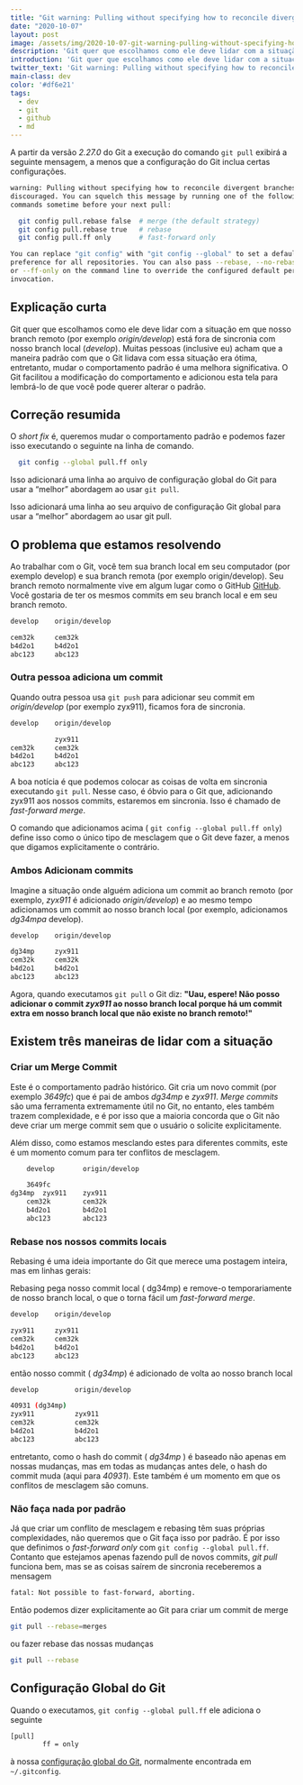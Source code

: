 ```yaml
---
title: "Git warning: Pulling without specifying how to reconcile divergent branches is discouraged"
date: "2020-10-07"
layout: post
image: /assets/img/2020-10-07-git-warning-pulling-without-specifying-how-to-reconcile-divergent-branches-is-discouraged/git_pull.jpg
description: 'Git quer que escolhamos como ele deve lidar com a situação em que nosso branch remoto (por exemplo origin/develop) está fora de sincronia com nosso branch local ( develop).'
introduction: 'Git quer que escolhamos como ele deve lidar com a situação em que nosso branch remoto (por exemplo origin/develop) está fora de sincronia com nosso branch local ( develop).'
twitter_text: 'Git warning: Pulling without specifying how to reconcile divergent branches is discouraged'
main-class: dev
color: '#df6e21'
tags:
  - dev
  - git
  - github
  - md
---
```


A partir da versão *2.27.0* do Git a  execução do comando `git pull` exibirá a seguinte mensagem, a menos que a configuração do Git inclua certas configurações.

```bash
warning: Pulling without specifying how to reconcile divergent branches is
discouraged. You can squelch this message by running one of the following
commands sometime before your next pull:

  git config pull.rebase false  # merge (the default strategy)
  git config pull.rebase true   # rebase
  git config pull.ff only       # fast-forward only

You can replace "git config" with "git config --global" to set a default
preference for all repositories. You can also pass --rebase, --no-rebase,
or --ff-only on the command line to override the configured default per
invocation.
```

## Explicação curta

Git quer que escolhamos como ele deve lidar com a situação em que nosso branch remoto (por exemplo *origin/develop*) está fora de sincronia com nosso branch local (*develop*). Muitas pessoas (inclusive eu) acham que a maneira padrão com que o Git lidava com essa situação era ótima, entretanto, mudar o comportamento padrão é uma melhora significativa. O Git facilitou a modificação do comportamento e adicionou esta tela para lembrá-lo de que você pode querer alterar o padrão.

## Correção resumida

O *short fix* é, queremos mudar o comportamento padrão e podemos fazer isso executando o seguinte na linha de comando.

```bash
  git config --global pull.ff only
```
Isso adicionará uma linha ao arquivo de configuração global do Git para usar a “melhor” abordagem ao usar `git pull`.


Isso adicionará uma linha ao seu arquivo de configuração Git global para usar a “melhor” abordagem ao usar git pull.

## O problema que estamos resolvendo

Ao trabalhar com o Git, você tem sua branch local em seu computador (por exemplo develop) e sua branch remota (por exemplo origin/develop). Seu branch remoto normalmente vive em algum lugar como o GitHub [GitHub](https://github.com/).
Você gostaria de ter os mesmos commits em seu branch local e em seu branch remoto.

```bash
develop    origin/develop

cem32k     cem32k
b4d2o1     b4d2o1
abc123     abc123
```

### Outra pessoa adiciona um commit

Quando outra pessoa usa `git push` para adicionar seu commit em *origin/develop* (por exemplo zyx911), ficamos fora de sincronia.

```bash
develop    origin/develop

           zyx911
cem32k     cem32k
b4d2o1     b4d2o1
abc123     abc123
```

A boa notícia é que podemos colocar as coisas de volta em sincronia executando `git pull`. Nesse caso, é óbvio para o Git que, adicionando zyx911 aos nossos commits, estaremos em sincronia. Isso é chamado de *fast-forward merge*.

O comando que adicionamos acima ( `git config --global pull.ff only`) define isso como o único tipo de mesclagem que o Git deve fazer, a menos que digamos explicitamente o contrário.

### Ambos Adicionam commits

Imagine a situação onde alguém adiciona um commit ao branch remoto (por exemplo, *zyx911* é adicionado *origin/develop*) e ao mesmo tempo adicionamos um commit ao nosso branch local (por exemplo, adicionamos *dg34mpa* develop).

```bash
develop    origin/develop

dg34mp     zyx911
cem32k     cem32k
b4d2o1     b4d2o1
abc123     abc123
```

Agora, quando executamos `git pull` o Git diz: **"Uau, espere! Não posso adicionar o commit _zyx911_ ao nosso branch local porque há um commit extra em nosso branch local que não existe no branch remoto!"**

## Existem três maneiras de lidar com a situação

### Criar um Merge Commit

Este é o comportamento padrão histórico. Git cria um novo commit (por exemplo _3649fc_) que é pai de ambos _dg34mp_ e _zyx911_. _Merge commits_ são uma ferramenta extremamente útil no Git, no entanto, eles também trazem complexidade, e é por isso que a maioria concorda que o Git não deve criar um merge commit sem que o usuário o solicite explicitamente.

Além disso, como estamos mesclando estes para diferentes commits, este é um momento comum para ter conflitos de mesclagem.

```bash
    develop       origin/develop

    3649fc
dg34mp  zyx911    zyx911
    cem32k        cem32k
    b4d2o1        b4d2o1
    abc123        abc123
```
### Rebase nos nossos commits locais

Rebasing é uma ideia importante do Git que merece uma postagem inteira, mas em linhas gerais:

Rebasing pega nosso commit local ( dg34mp) e remove-o temporariamente de nosso branch local, o que o torna fácil um _fast-forward merge_.

```bash
develop    origin/develop

zyx911     zyx911
cem32k     cem32k
b4d2o1     b4d2o1
abc123     abc123
```

então nosso commit ( _dg34mp_) é adicionado de volta ao nosso branch local

```bash
develop         origin/develop

40931 (dg34mp)
zyx911          zyx911
cem32k          cem32k
b4d2o1          b4d2o1
abc123          abc123
```

entretanto, como o hash do commit ( *dg34mp* ) é baseado não apenas em nossas mudanças, mas em todas as mudanças antes dele, o hash do commit muda (aqui para _40931_). Este também é um momento em que os conflitos de mesclagem são comuns.

### Não faça nada por padrão

Já que criar um conflito de mesclagem e rebasing têm suas próprias complexidades, não queremos que o Git faça isso por padrão. É por isso que definimos o _fast-forward only_ com `git config --global pull.ff`. Contanto que estejamos apenas fazendo pull de novos commits, _git pull_ funciona bem, mas se as coisas saírem de sincronia receberemos a mensagem

```bash
fatal: Not possible to fast-forward, aborting.
```

Então podemos dizer explicitamente ao Git para criar um commit de merge

```bash
git pull --rebase=merges
```
ou fazer rebase das nossas mudanças
```bash
git pull --rebase
```


## Configuração Global do Git
Quando o executamos, `git config --global pull.ff` ele adiciona o seguinte

```bash
[pull]
        ff = only
```

à nossa [configuração global do Git](https://www.git-scm.com/docs/git-config), normalmente encontrada em `~/.gitconfig`.

